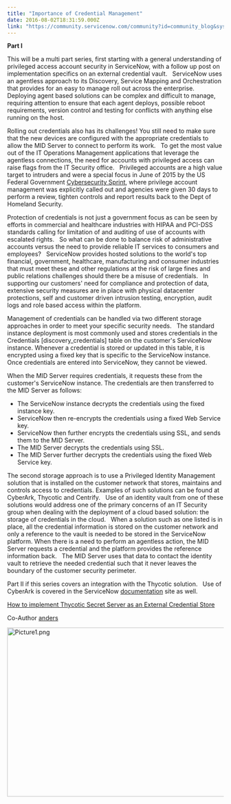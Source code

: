 ```yaml
---
title: "Importance of Credential Management"
date: 2016-08-02T18:31:59.000Z
link: "https://community.servicenow.com/community?id=community_blog&sys_id=b7bcae25dbd0dbc01dcaf3231f9619ac"
---
```

<p><strong>Part I</strong></p><p></p><p>This will be a multi part series, first starting with a general understanding of privileged access account security in ServiceNow, with a follow up post on implementation specifics on an external credential vault.   ServiceNow uses an agentless approach to its Discovery, Service Mapping and Orchestration that provides for an easy to manage roll out across the enterprise. Deploying agent based solutions can be complex and difficult to manage, requiring attention to ensure that each agent deploys, possible reboot requirements, version control and testing for conflicts with anything else running on the host.</p><p></p><p>Rolling out credentials also has its challenges! You still need to make sure that the new devices are configured with the appropriate credentials to allow the MID Server to connect to perform its work.   To get the most value out of the IT Operations Management applications that leverage the agentless connections, the need for accounts with privileged access can raise flags from the IT Security office.   Privileged accounts are a high value target to intruders and were a special focus in June of 2015 by the US Federal Government <a title="ww.whitehouse.gov/sites/default/files/omb/budget/fy2016/assets/fact_sheets/enhancing-strengthening-federal-government-cybersecurity.pdf" href="https://www.whitehouse.gov/sites/default/files/omb/budget/fy2016/assets/fact_sheets/enhancing-strengthening-federal-government-cybersecurity.pdf">Cybersecurity Sprint</a>, where privilege account management was explicitly called out and agencies were given 30 days to perform a review, tighten controls and report results back to the Dept of Homeland Security.</p><p></p><p>Protection of credentials is not just a government focus as can be seen by efforts in commercial and healthcare industries with HIPAA and PCI-DSS standards calling for limitation of and auditing of use of accounts with escalated rights.   So what can be done to balance risk of administrative accounts versus the need to provide reliable IT services to consumers and employees?   ServiceNow provides hosted solutions to the world's top financial, government, healthcare, manufacturing and consumer industries that must meet these and other regulations at the risk of large fines and public relations challenges should there be a misuse of credentials.   In supporting our customers' need for compliance and protection of data, extensive security measures are in place with physical datacenter protections, self and customer driven intrusion testing, encryption, audit logs and role based access within the platform.</p><p></p><p>Management of credentials can be handled via two different storage approaches in order to meet your specific security needs.   The standard instance deployment is most commonly used and stores credentials in the Credentials [discovery_credentials] table on the customer's ServiceNow instance. Whenever a credential is stored or updated in this table, it is encrypted using a fixed key that is specific to the ServiceNow instance. Once credentials are entered into ServiceNow, they cannot be viewed.</p><p>When the MID Server requires credentials, it requests these from the customer's ServiceNow instance. The credentials are then transferred to the MID Server as follows:</p><ul style="list-style-type: disc;"><li>The ServiceNow instance decrypts the credentials using the fixed instance key. &#8232;</li><li>ServiceNow then re-encrypts the credentials using a fixed Web Service key. &#8232;</li><li>ServiceNow then further encrypts the credentials using SSL, and sends them to the MID Server. &#8232;</li><li>The MID Server decrypts the credentials using SSL. &#8232;</li><li>The MID Server further decrypts the credentials using the fixed Web Service key. &#8232;</li></ul><p>The second storage approach is to use a Privileged Identity Management solution that is installed on the customer network that stores, maintains and controls access to credentials. Examples of such solutions can be found at CyberArk, Thycotic and Centrify.   Use of an identity vault from one of these solutions would address one of the primary concerns of an IT Security group when dealing with the deployment of a cloud based solution: the storage of credentials in the cloud.   When a solution such as one listed is in place, all the credential information is stored on the customer network and only a reference to the vault is needed to be stored in the ServiceNow platform. When there is a need to perform an agentless action, the MID Server requests a credential and the platform provides the reference information back.   The MID Server uses that data to contact the identity vault to retrieve the needed credential such that it never leaves the boundary of the customer security perimeter.</p><p></p><p>Part II if this series covers an integration with the Thycotic solution.   Use of CyberArk is covered in the ServiceNow <a title="ocs.servicenow.com/bundle/geneva-it-operations-management/page/product/discovery/concept/c_ExternalCredentialStorage.html" href="https://docs.servicenow.com/bundle/geneva-it-operations-management/page/product/discovery/concept/c_ExternalCredentialStorage.html">documentation</a> site as well.</p><p><a title="How to implement Thycotic Secret Server as an External Credential Store" __default_attr="5822" __jive_macro_name="blogpost" class="jive_macro jive_macro_blogpost" data-orig-content="How to implement Thycotic Secret Server as an External Credential Store" href="/community?id=community_blog&sys_id=de6dea29dbd0dbc01dcaf3231f9619e3">How to implement Thycotic Secret Server as an External Credential Store</a> </p><p></p><p>Co-Author <a title="anders" __default_attr="3071" __jive_macro_name="user" _jive_internal="true" class="jive_macro jive_macro_user" data-orig-content="anders" data-renderedposition="803.78125_77.21875_62_16" href="/community?id=community_user_profile&user=44ae422ddbd41fc09c9ffb651f961957">anders</a></p><p></p><p><a href="https://docs.servicenow.com/bundle/geneva-it-operations-management/page/product/discovery/concept/c_ExternalCredentialStorage.html" title="https://docs.servicenow.com/bundle/geneva-it-operations-management/page/product/discovery/concept/c_ExternalCredentialStorage.html"><img   alt="Picture1.png" class="image-1 jive-image" src="1f33d982dbd4d344e9737a9e0f9619f3.iix" style="width: 620px; height: 393px; display: block; margin-left: auto; margin-right: auto;"/><br/></a></p>